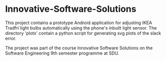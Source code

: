 # Innovative-Software-Solutions
This project contains a prototype Android application for adjusting IKEA Tradfri light bulbs automatically using the phone's inbuilt light sensor. The directory 'plots' contain a python script for generating svg plots of the slack error.

The project was part of the course Innovative Software Solutions on the Software Engineering 9th semester programme at SDU.
